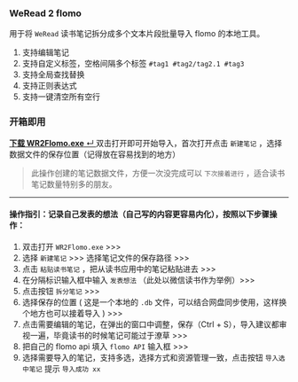 ### WeRead 2 flomo
用于将 `WeRead` 读书笔记拆分成多个文本片段批量导入 flomo 的本地工具。
1. 支持编辑笔记
2. 支持自定义标签，空格间隔多个标签 `#tag1 #tag2/tag2.1 #tag3`
3. 支持全局查找替换
4. 支持正则表达式
5. 支持一键清空所有空行

### 开箱即用
[**下载 WR2Flomo.exe** ↵ ](https://github.com/chaozhoo/wr2flomo/releases/download/v0.4.9/WR2Flomo.exe)双击打开即可开始导入，首次打开点击 `新建笔记` ，选择数据文件的保存位置（记得放在容易找到的地方）
> 此操作创建的笔记数据文件，方便一次没完成可以 `下次接着进行` ，适合读书笔记数量特别多的朋友。

-----------------
#### 操作指引：记录自己发表的想法（自己写的内容更容易内化），按照以下步骤操作：
1. 双击打开 `WR2Flomo.exe` >>>
2. 选择 `新建笔记` >>> 选择笔记文件的保存路径 >>>
3. 点击 `粘贴读书笔记` ，把从读书应用中的笔记粘贴进去 >>>
4. 在分隔标识输入框中输入 `发表想法` （此处以微信读书作为举例）>>>
5. 点击按钮 `拆分笔记` >>>
6. 选择保存的位置 ( 这是一个本地的 `.db` 文件，可以结合网盘同步使用，这样换个地方也可以接着导入 )  >>>
7. 点击需要编辑的笔记，在弹出的窗口中调整，保存（Ctrl + S），导入建议都审视一遍，毕竟读书的时候笔记可能过于潦草 >>>
8. 把自己的 flomo api 填入 `flomo API` 输入框 >>>
9. 选择需要导入的笔记，支持多选，选择方式和资源管理一致，点击按钮 `导入选中笔记` 提示 `导入成功 xx` 
